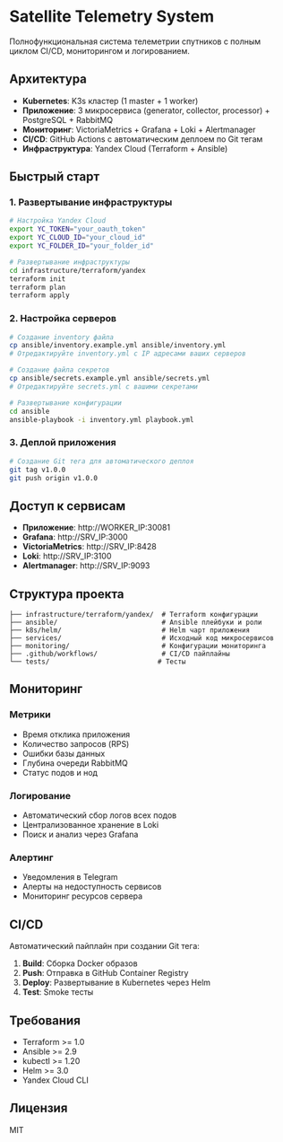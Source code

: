 # Satellite Telemetry System

Полнофункциональная система телеметрии спутников с полным циклом CI/CD, мониторингом и логированием.

## Архитектура

- **Kubernetes**: K3s кластер (1 master + 1 worker)
- **Приложение**: 3 микросервиса (generator, collector, processor) + PostgreSQL + RabbitMQ
- **Мониторинг**: VictoriaMetrics + Grafana + Loki + Alertmanager
- **CI/CD**: GitHub Actions с автоматическим деплоем по Git тегам
- **Инфраструктура**: Yandex Cloud (Terraform + Ansible)

## Быстрый старт

### 1. Развертывание инфраструктуры

```bash
# Настройка Yandex Cloud
export YC_TOKEN="your_oauth_token"
export YC_CLOUD_ID="your_cloud_id"
export YC_FOLDER_ID="your_folder_id"

# Развертывание инфраструктуры
cd infrastructure/terraform/yandex
terraform init
terraform plan
terraform apply
```

### 2. Настройка серверов

```bash
# Создание inventory файла
cp ansible/inventory.example.yml ansible/inventory.yml
# Отредактируйте inventory.yml с IP адресами ваших серверов

# Создание файла секретов
cp ansible/secrets.example.yml ansible/secrets.yml
# Отредактируйте secrets.yml с вашими секретами

# Развертывание конфигурации
cd ansible
ansible-playbook -i inventory.yml playbook.yml
```

### 3. Деплой приложения

```bash
# Создание Git тега для автоматического деплоя
git tag v1.0.0
git push origin v1.0.0
```

## Доступ к сервисам

- **Приложение**: http://WORKER_IP:30081
- **Grafana**: http://SRV_IP:3000
- **VictoriaMetrics**: http://SRV_IP:8428
- **Loki**: http://SRV_IP:3100
- **Alertmanager**: http://SRV_IP:9093

## Структура проекта

```
├── infrastructure/terraform/yandex/  # Terraform конфигурации
├── ansible/                          # Ansible плейбуки и роли
├── k8s/helm/                         # Helm чарт приложения
├── services/                         # Исходный код микросервисов
├── monitoring/                       # Конфигурации мониторинга
├── .github/workflows/                # CI/CD пайплайны
└── tests/                           # Тесты
```

## Мониторинг

### Метрики
- Время отклика приложения
- Количество запросов (RPS)
- Ошибки базы данных
- Глубина очереди RabbitMQ
- Статус подов и нод

### Логирование
- Автоматический сбор логов всех подов
- Централизованное хранение в Loki
- Поиск и анализ через Grafana

### Алертинг
- Уведомления в Telegram
- Алерты на недоступность сервисов
- Мониторинг ресурсов сервера

## CI/CD

Автоматический пайплайн при создании Git тега:

1. **Build**: Сборка Docker образов
2. **Push**: Отправка в GitHub Container Registry
3. **Deploy**: Развертывание в Kubernetes через Helm
4. **Test**: Smoke тесты


## Требования

- Terraform >= 1.0
- Ansible >= 2.9
- kubectl >= 1.20
- Helm >= 3.0
- Yandex Cloud CLI

## Лицензия

MIT